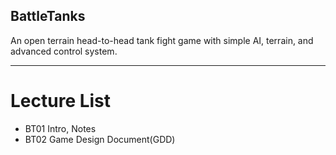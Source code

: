 ## BattleTanks
An open terrain head-to-head tank fight game with simple AI, terrain, and advanced control system.

---
# Lecture List
* BT01 Intro, Notes
* BT02 Game Design Document(GDD)
